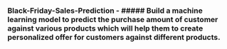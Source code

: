 ### Black-Friday-Sales-Prediction - ##### Build a machine learning model to predict the purchase amount of customer against various products which will help them to create personalized offer for customers against different products.
